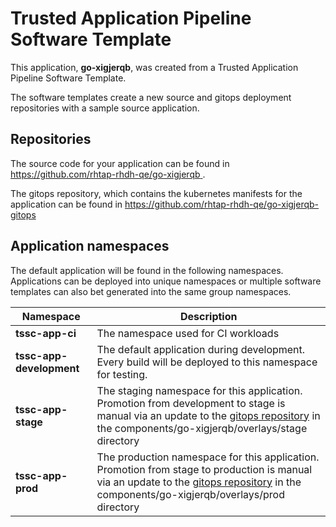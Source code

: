# Trusted Application Pipeline Software Template

This application, **go-xigjerqb**, was created from a Trusted Application Pipeline Software Template.

The software templates create a new source and gitops deployment repositories with a sample source application. 

## Repositories

The source code for your application can be found in [https://github.com/rhtap-rhdh-qe/go-xigjerqb ](https://github.com/rhtap-rhdh-qe/go-xigjerqb ).
 
The gitops repository, which contains the kubernetes manifests for the application can be found in 
[https://github.com/rhtap-rhdh-qe/go-xigjerqb-gitops ](https://github.com/rhtap-rhdh-qe/go-xigjerqb-gitops ) 

## Application namespaces 

The default application will be found in the following namespaces. Applications can be deployed into unique namespaces or multiple software templates can also bet generated into the same group namespaces.  

|  Namespace   |  Description   |  
| -------- | -------- |
| **tssc-app-ci** | The namespace used for CI workloads |
| **tssc-app-development** | The default application during development. Every build will be deployed to this namespace for testing. |
| **tssc-app-stage** | The staging namespace for this application. Promotion from development to stage is manual via an update to the [gitops repository](https://github.com/rhtap-rhdh-qe/go-xigjerqb-gitops ) in the components/go-xigjerqb/overlays/stage directory |
| **tssc-app-prod** | The production namespace for this application. Promotion from stage to production is manual via an update to the [gitops repository](https://github.com/rhtap-rhdh-qe/go-xigjerqb-gitops ) in the components/go-xigjerqb/overlays/prod directory |